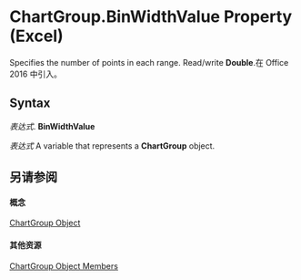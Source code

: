 
# ChartGroup.BinWidthValue Property (Excel)

Specifies the number of points in each range. Read/write  **Double**.在 Office 2016 中引入。


## Syntax

 _表达式_. **BinWidthValue**

 _表达式_ A variable that represents a **ChartGroup** object.


## 另请参阅


#### 概念


[ChartGroup Object](7eee66c5-04a7-fd86-6e34-4c22ccaf8de0.md)
#### 其他资源


[ChartGroup Object Members](http://msdn.microsoft.com/library/2d31f7af-d639-c8f4-0714-08fc618ec92d%28Office.15%29.aspx)